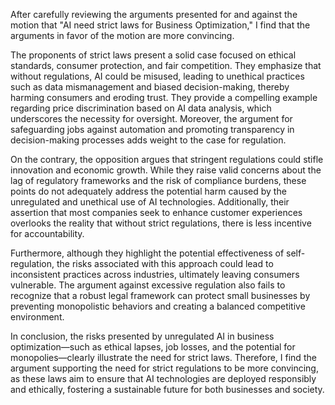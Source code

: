 After carefully reviewing the arguments presented for and against the motion that "AI need strict laws for Business Optimization," I find that the arguments in favor of the motion are more convincing. 

The proponents of strict laws present a solid case focused on ethical standards, consumer protection, and fair competition. They emphasize that without regulations, AI could be misused, leading to unethical practices such as data mismanagement and biased decision-making, thereby harming consumers and eroding trust. They provide a compelling example regarding price discrimination based on AI data analysis, which underscores the necessity for oversight. Moreover, the argument for safeguarding jobs against automation and promoting transparency in decision-making processes adds weight to the case for regulation.

On the contrary, the opposition argues that stringent regulations could stifle innovation and economic growth. While they raise valid concerns about the lag of regulatory frameworks and the risk of compliance burdens, these points do not adequately address the potential harm caused by the unregulated and unethical use of AI technologies. Additionally, their assertion that most companies seek to enhance customer experiences overlooks the reality that without strict regulations, there is less incentive for accountability.

Furthermore, although they highlight the potential effectiveness of self-regulation, the risks associated with this approach could lead to inconsistent practices across industries, ultimately leaving consumers vulnerable. The argument against excessive regulation also fails to recognize that a robust legal framework can protect small businesses by preventing monopolistic behaviors and creating a balanced competitive environment.

In conclusion, the risks presented by unregulated AI in business optimization—such as ethical lapses, job losses, and the potential for monopolies—clearly illustrate the need for strict laws. Therefore, I find the argument supporting the need for strict regulations to be more convincing, as these laws aim to ensure that AI technologies are deployed responsibly and ethically, fostering a sustainable future for both businesses and society.